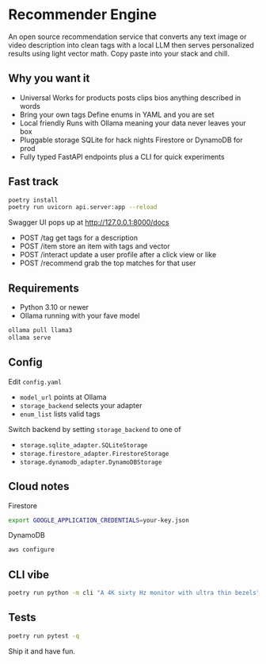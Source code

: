 # Recommender Engine

An open source recommendation service that converts any text image or video description into clean tags with a local LLM then serves personalized results using light vector math. Copy paste into your stack and chill.

## Why you want it

* Universal Works for products posts clips bios anything described in words
* Bring your own tags Define enums in YAML and you are set
* Local friendly Runs with Ollama meaning your data never leaves your box
* Pluggable storage SQLite for hack nights Firestore or DynamoDB for prod
* Fully typed FastAPI endpoints plus a CLI for quick experiments

## Fast track

```bash
poetry install
poetry run uvicorn api.server:app --reload
```

Swagger UI pops up at http://127.0.0.1:8000/docs

* POST /tag get tags for a description
* POST /item store an item with tags and vector
* POST /interact update a user profile after a click view or like
* POST /recommend grab the top matches for that user

## Requirements

* Python 3.10 or newer
* Ollama running with your fave model

```bash
ollama pull llama3
ollama serve
```

## Config

Edit `config.yaml`

* `model_url` points at Ollama
* `storage_backend` selects your adapter
* `enum_list` lists valid tags

Switch backend by setting `storage_backend` to one of

* `storage.sqlite_adapter.SQLiteStorage`
* `storage.firestore_adapter.FirestoreStorage`
* `storage.dynamodb_adapter.DynamoDBStorage`

## Cloud notes

Firestore

```bash
export GOOGLE_APPLICATION_CREDENTIALS=your-key.json
```

DynamoDB

```bash
aws configure
```

## CLI vibe

```bash
poetry run python -m cli "A 4K sixty Hz monitor with ultra thin bezels"
```

## Tests

```bash
poetry run pytest -q
```

Ship it and have fun. 